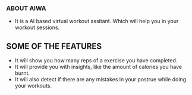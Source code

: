 ### ABOUT AIWA

- It is a AI based virtual workout assitant. Which will help you in your workout sessions.

## SOME OF THE FEATURES

- It will show you how many reps of a exercise you have completed.
- It will provide you with insights, like the amount of calories you have burnt.
- It will also detect if there are any mistakes in your postrue while doing your workouts.